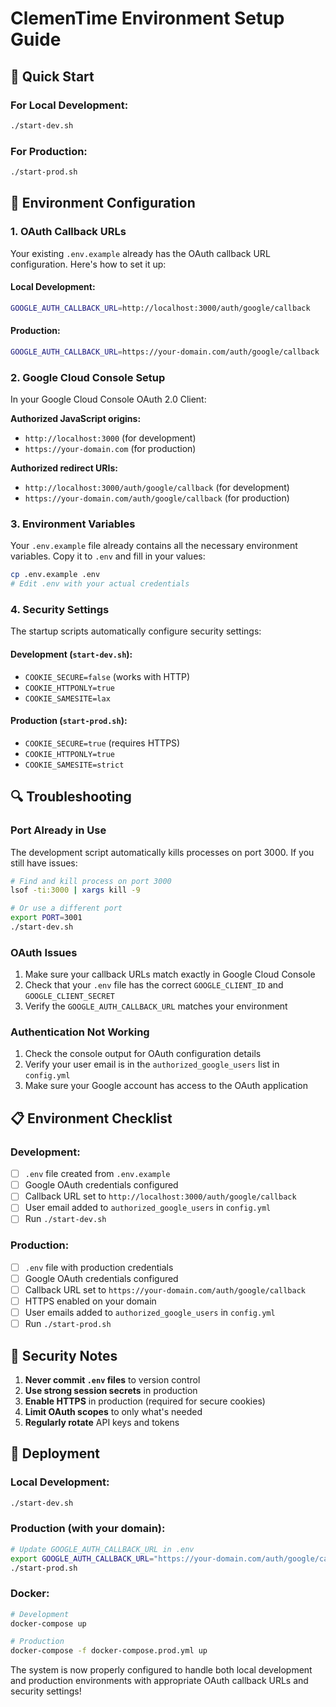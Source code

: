 # ClemenTime Environment Setup Guide

## 🚀 Quick Start

### For Local Development:

```bash
./start-dev.sh
```

### For Production:

```bash
./start-prod.sh
```

## 🔧 Environment Configuration

### 1. OAuth Callback URLs

Your existing `.env.example` already has the OAuth callback URL configuration. Here's how to set it up:

#### Local Development:

```bash
GOOGLE_AUTH_CALLBACK_URL=http://localhost:3000/auth/google/callback
```

#### Production:

```bash
GOOGLE_AUTH_CALLBACK_URL=https://your-domain.com/auth/google/callback
```

### 2. Google Cloud Console Setup

In your Google Cloud Console OAuth 2.0 Client:

**Authorized JavaScript origins:**

- `http://localhost:3000` (for development)
- `https://your-domain.com` (for production)

**Authorized redirect URIs:**

- `http://localhost:3000/auth/google/callback` (for development)
- `https://your-domain.com/auth/google/callback` (for production)

### 3. Environment Variables

Your `.env.example` file already contains all the necessary environment variables. Copy it to `.env` and fill in your values:

```bash
cp .env.example .env
# Edit .env with your actual credentials
```

### 4. Security Settings

The startup scripts automatically configure security settings:

#### Development (`start-dev.sh`):

- `COOKIE_SECURE=false` (works with HTTP)
- `COOKIE_HTTPONLY=true`
- `COOKIE_SAMESITE=lax`

#### Production (`start-prod.sh`):

- `COOKIE_SECURE=true` (requires HTTPS)
- `COOKIE_HTTPONLY=true`
- `COOKIE_SAMESITE=strict`

## 🔍 Troubleshooting

### Port Already in Use

The development script automatically kills processes on port 3000. If you still have issues:

```bash
# Find and kill process on port 3000
lsof -ti:3000 | xargs kill -9

# Or use a different port
export PORT=3001
./start-dev.sh
```

### OAuth Issues

1. Make sure your callback URLs match exactly in Google Cloud Console
2. Check that your `.env` file has the correct `GOOGLE_CLIENT_ID` and `GOOGLE_CLIENT_SECRET`
3. Verify the `GOOGLE_AUTH_CALLBACK_URL` matches your environment

### Authentication Not Working

1. Check the console output for OAuth configuration details
2. Verify your user email is in the `authorized_google_users` list in `config.yml`
3. Make sure your Google account has access to the OAuth application

## 📋 Environment Checklist

### Development:

- [ ] `.env` file created from `.env.example`
- [ ] Google OAuth credentials configured
- [ ] Callback URL set to `http://localhost:3000/auth/google/callback`
- [ ] User email added to `authorized_google_users` in `config.yml`
- [ ] Run `./start-dev.sh`

### Production:

- [ ] `.env` file with production credentials
- [ ] Google OAuth credentials configured
- [ ] Callback URL set to `https://your-domain.com/auth/google/callback`
- [ ] HTTPS enabled on your domain
- [ ] User emails added to `authorized_google_users` in `config.yml`
- [ ] Run `./start-prod.sh`

## 🔐 Security Notes

1. **Never commit `.env` files** to version control
2. **Use strong session secrets** in production
3. **Enable HTTPS** in production (required for secure cookies)
4. **Limit OAuth scopes** to only what's needed
5. **Regularly rotate** API keys and tokens

## 🚀 Deployment

### Local Development:

```bash
./start-dev.sh
```

### Production (with your domain):

```bash
# Update GOOGLE_AUTH_CALLBACK_URL in .env
export GOOGLE_AUTH_CALLBACK_URL="https://your-domain.com/auth/google/callback"
./start-prod.sh
```

### Docker:

```bash
# Development
docker-compose up

# Production
docker-compose -f docker-compose.prod.yml up
```

The system is now properly configured to handle both local development and production environments with appropriate OAuth callback URLs and security settings!

